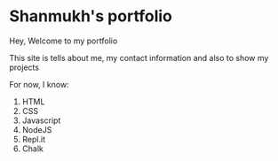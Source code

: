 # Shanmukh's portfolio

Hey, Welcome to my portfolio

This site is tells about me, my contact information and also to show my projects

For now, I know:

1. HTML
1. CSS
1. Javascript
1. NodeJS
1. Repl.it
1. Chalk